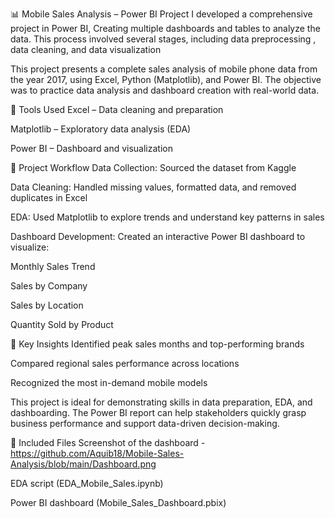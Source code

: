 📊 Mobile Sales Analysis – Power BI Project
I developed a comprehensive project in Power BI, Creating multiple dashboards and tables to analyze the data. This process involved several stages, including data preprocessing , data cleaning, and data visualization


This project presents a complete sales analysis of mobile phone data from the year 2017, using Excel, Python (Matplotlib), and Power BI. The objective was to practice data analysis and dashboard creation with real-world data.

🔧 Tools Used
Excel – Data cleaning and preparation

Matplotlib – Exploratory data analysis (EDA)

Power BI – Dashboard and visualization

📁 Project Workflow
Data Collection: Sourced the dataset from Kaggle

Data Cleaning: Handled missing values, formatted data, and removed duplicates in Excel

EDA: Used Matplotlib to explore trends and understand key patterns in sales

Dashboard Development: Created an interactive Power BI dashboard to visualize:

Monthly Sales Trend

Sales by Company

Sales by Location

Quantity Sold by Product

📌 Key Insights
Identified peak sales months and top-performing brands

Compared regional sales performance across locations

Recognized the most in-demand mobile models

This project is ideal for demonstrating skills in data preparation, EDA, and dashboarding. The Power BI report can help stakeholders quickly grasp business performance and support data-driven decision-making.

📂 Included Files
Screenshot of the dashboard - https://github.com/Aquib18/Mobile-Sales-Analysis/blob/main/Dashboard.png

EDA script (EDA_Mobile_Sales.ipynb)

Power BI dashboard (Mobile_Sales_Dashboard.pbix)
